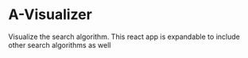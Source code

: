 # A-Visualizer
Visualize the search algorithm. This react app is expandable to include other search algorithms as well
